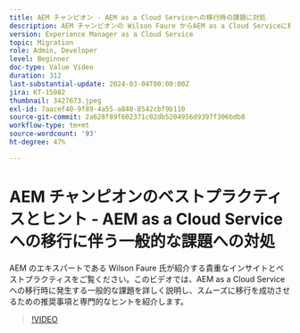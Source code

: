 ```yaml
---
title: AEM チャンピオン - AEM as a Cloud Serviceへの移行時の課題に対処
description: AEM チャンピオンの Wilson Faure からAEM as a Cloud Serviceに移行する際の一般的な課題に対処する方法について、専門家からアドバイスを受けることができます。
version: Experience Manager as a Cloud Service
topic: Migration
role: Admin, Developer
level: Beginner
doc-type: Value Video
duration: 312
last-substantial-update: 2024-03-04T00:00:00Z
jira: KT-15082
thumbnail: 3427673.jpeg
exl-id: 7aacef40-9f89-4a55-a840-8542cbf9b110
source-git-commit: 2a628f89f602371c02db5204956d9397f306bdb8
workflow-type: tm+mt
source-wordcount: '93'
ht-degree: 47%

---
```


# AEM チャンピオンのベストプラクティスとヒント - AEM as a Cloud Serviceへの移行に伴う一般的な課題への対処

AEM のエキスパートである Wilson Faure 氏が紹介する貴重なインサイトとベストプラクティスをご覧ください。このビデオでは、AEM as a Cloud Service への移行時に発生する一般的な課題を詳しく説明し、スムーズに移行を成功させるための推奨事項と専門的なヒントを紹介します。

>[!VIDEO](https://video.tv.adobe.com/v/3448612/?learn=on&captions=jpn)
